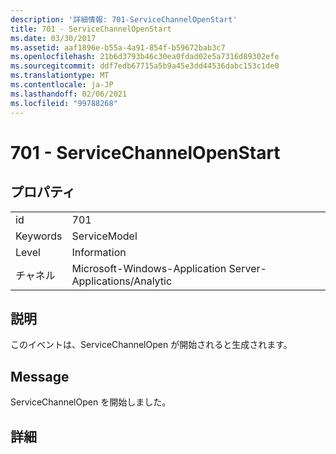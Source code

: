 ```yaml
---
description: '詳細情報: 701-ServiceChannelOpenStart'
title: 701 - ServiceChannelOpenStart
ms.date: 03/30/2017
ms.assetid: aaf1896e-b55a-4a91-854f-b59672bab3c7
ms.openlocfilehash: 21b6d3793b46c30ea0fdad02e5a7316d89302efe
ms.sourcegitcommit: ddf7edb67715a5b9a45e3dd44536dabc153c1de0
ms.translationtype: MT
ms.contentlocale: ja-JP
ms.lasthandoff: 02/06/2021
ms.locfileid: "99788268"
---
```

# <a name="701---servicechannelopenstart"></a>701 - ServiceChannelOpenStart

## <a name="properties"></a>プロパティ  
  
|||  
|-|-|  
|id|701|  
|Keywords|ServiceModel|  
|Level|Information|  
|チャネル|Microsoft-Windows-Application Server-Applications/Analytic|  
  
## <a name="description"></a>説明  

 このイベントは、ServiceChannelOpen が開始されると生成されます。  
  
## <a name="message"></a>Message  

 ServiceChannelOpen を開始しました。  
  
## <a name="details"></a>詳細
